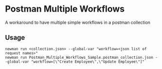 # Postman Multiple Workflows
A workaround to have multiple simple workflows in a postman collection

## Usage
```
newman run <collection.json> --global-var "workflow=<json list of request names>"
newman run Postman_Multiple_Workflows_Sample.postman_collection.json --global-var "workflow=[\"Create Employee\",\"Update Employee\"]"
```

